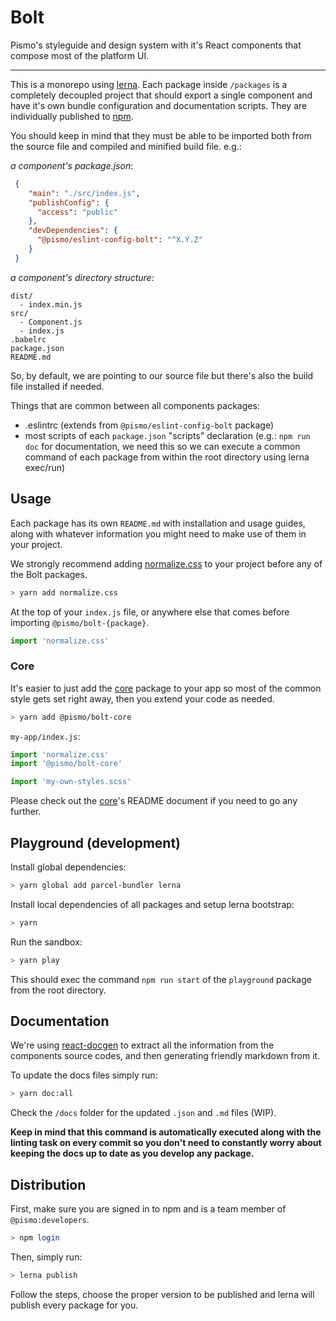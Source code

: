 # Bolt
Pismo's styleguide and design system with it's React components that compose most of the platform UI.

---

This is a monorepo using [lerna](https://lernajs.io/). Each package inside `/packages` is a completely decoupled project that should export a single component and have it's own bundle configuration and documentation scripts. They are individually published to [npm](https://www.npmjs.com/org/pismo).

You should keep in mind that they must be able to be imported both from the source file and compiled and minified build file. e.g.:

_a component's package.json_:
```json
 {
    "main": "./src/index.js",
    "publishConfig": {
      "access": "public"
    },
    "devDependencies": {
      "@pismo/eslint-config-bolt": "^X.Y.Z"
    }
 }
```

_a component's directory structure_:
```
dist/
  - index.min.js
src/
  - Component.js
  - index.js
.babelrc
package.json
README.md
```

So, by default, we are pointing to our source file but there's also the build file installed if needed.

Things that are common between all components packages:
 - .eslintrc (extends from `@pismo/eslint-config-bolt` package)
 - most scripts of each `package.json` "scripts" declaration (e.g.: `npm run doc` for documentation, we need this so we can execute a common command of each package from within the root directory using lerna exec/run)

## Usage

Each package has its own `README.md` with installation and usage guides, along with whatever information you might need to make use of them in your project.

We strongly recommend adding [normalize.css](https://necolas.github.io/normalize.css) to your project before any of the Bolt packages.

```sh
> yarn add normalize.css
```

At the top of your `index.js` file, or anywhere else that comes before importing `@pismo/bolt-{package}`.
```js
import 'normalize.css'
```

### Core

It's easier to just add the [core](https://github.com/pismo/bolt/tree/master/packages/core) package to your app so most of the common style gets set right away, then you extend your code as needed.

```sh
> yarn add @pismo/bolt-core
```

`my-app/index.js`:
```js
import 'normalize.css'
import '@pismo/bolt-core'

import 'my-own-styles.scss'
```

Please check out the [core](https://github.com/pismo/bolt/tree/master/packages/core)'s README document if you need to go any further.

## Playground (development)

Install global dependencies:

```sh
> yarn global add parcel-bundler lerna
```

Install local dependencies of all packages and setup lerna bootstrap:

```sh
> yarn
```

Run the sandbox:

```sh
> yarn play
```

This should exec the command `npm run start` of the `playground` package from the root directory.


## Documentation

We're using [react-docgen](https://github.com/reactjs/react-docgen) to extract all the information from the components source codes, and then generating friendly markdown from it.

To update the docs files simply run:

```sh
> yarn doc:all
```

Check the `/docs` folder for the updated `.json` and `.md` files (WIP).

**Keep in mind that this command is automatically executed along with the linting task on every commit so you don't need to constantly worry about keeping the docs up to date as you develop any package.**


## Distribution

First, make sure you are signed in to npm and is a team member of `@pismo:developers`.

```sh
> npm login
```

Then, simply run:

```sh
> lerna publish
```

Follow the steps, choose the proper version to be published and lerna will publish every package for you.
